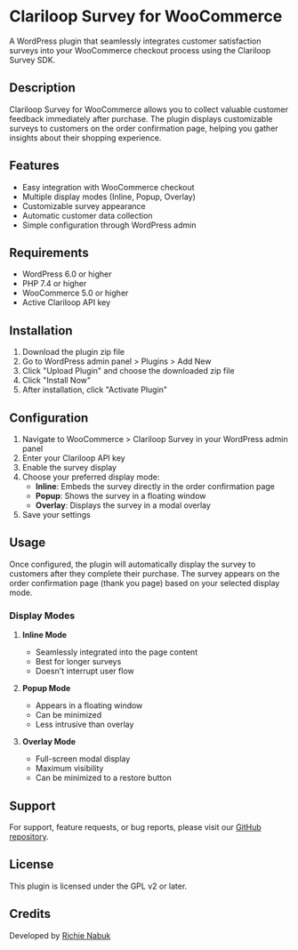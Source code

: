 # Clariloop Survey for WooCommerce

A WordPress plugin that seamlessly integrates customer satisfaction surveys into your WooCommerce checkout process using the Clariloop Survey SDK.

## Description

Clariloop Survey for WooCommerce allows you to collect valuable customer feedback immediately after purchase. The plugin displays customizable surveys to customers on the order confirmation page, helping you gather insights about their shopping experience.

## Features

- Easy integration with WooCommerce checkout
- Multiple display modes (Inline, Popup, Overlay)
- Customizable survey appearance
- Automatic customer data collection
- Simple configuration through WordPress admin

## Requirements

- WordPress 6.0 or higher
- PHP 7.4 or higher
- WooCommerce 5.0 or higher
- Active Clariloop API key

## Installation

1. Download the plugin zip file
2. Go to WordPress admin panel > Plugins > Add New
3. Click "Upload Plugin" and choose the downloaded zip file
4. Click "Install Now"
5. After installation, click "Activate Plugin"

## Configuration

1. Navigate to WooCommerce > Clariloop Survey in your WordPress admin panel
2. Enter your Clariloop API key
3. Enable the survey display
4. Choose your preferred display mode:
   - **Inline**: Embeds the survey directly in the order confirmation page
   - **Popup**: Shows the survey in a floating window
   - **Overlay**: Displays the survey in a modal overlay
5. Save your settings

## Usage

Once configured, the plugin will automatically display the survey to customers after they complete their purchase. The survey appears on the order confirmation page (thank you page) based on your selected display mode.

### Display Modes

1. **Inline Mode**
   - Seamlessly integrated into the page content
   - Best for longer surveys
   - Doesn't interrupt user flow

2. **Popup Mode**
   - Appears in a floating window
   - Can be minimized
   - Less intrusive than overlay

3. **Overlay Mode**
   - Full-screen modal display
   - Maximum visibility
   - Can be minimized to a restore button

## Support

For support, feature requests, or bug reports, please visit our [GitHub repository](https://github.com/safiyo-ai/clariloop-wc-survey).

## License

This plugin is licensed under the GPL v2 or later.

## Credits

Developed by [Richie Nabuk](https://github.com/richienabuk)